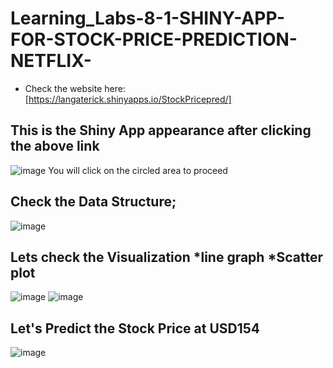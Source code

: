 # Learning_Labs-8-1-SHINY-APP-FOR-STOCK-PRICE-PREDICTION-NETFLIX- 
- Check the website here: [https://langaterick.shinyapps.io/StockPricepred/]
## This is the Shiny App appearance after clicking the above link
![image](https://github.com/LangatErick/Learning_Labs-8-1-SHINY-APP-FOR-STOCK-PRICE-PREDICTION-NETFLIX-/assets/124883947/ab669c9a-5b26-4bc4-aa83-6870a71733e7)
You will click on the circled area to proceed
## Check the Data Structure;
![image](https://github.com/LangatErick/Learning_Labs-8-1-SHINY-APP-FOR-STOCK-PRICE-PREDICTION-NETFLIX-/assets/124883947/02960856-0b41-4bac-8d6a-ccbf8f480c7a)

## Lets check the Visualization *line graph *Scatter plot
![image](https://github.com/LangatErick/Learning_Labs-8-1-SHINY-APP-FOR-STOCK-PRICE-PREDICTION-NETFLIX-/assets/124883947/366f9e07-dfc9-4b74-97ca-584108526180)
![image](https://github.com/LangatErick/Learning_Labs-8-1-SHINY-APP-FOR-STOCK-PRICE-PREDICTION-NETFLIX-/assets/124883947/f8d0719e-8122-4260-a489-6b79c206c265)
## Let's Predict the Stock Price at USD154
![image](https://github.com/LangatErick/Learning_Labs-8-1-SHINY-APP-FOR-STOCK-PRICE-PREDICTION-NETFLIX-/assets/124883947/d172eefa-ec7c-43f1-8e35-4be2f214ff18)

